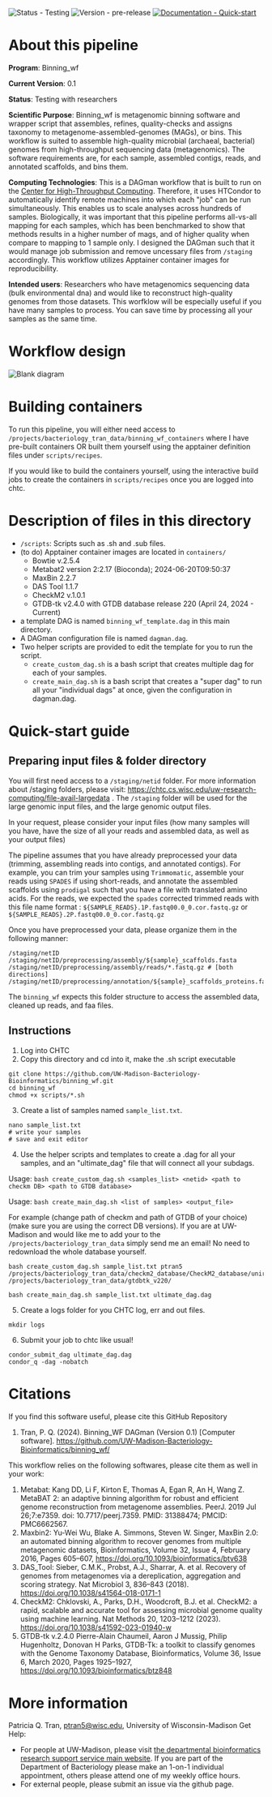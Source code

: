 ![Status - Testing](https://img.shields.io/badge/Status-Testing-2ea44f)
![Version - pre-release](https://img.shields.io/badge/Version-pre--release-af7777)
[![Documentation - Quick-start](https://img.shields.io/badge/Documentation-Quick--start-57e8ad)](https://github.com/UW-Madison-Bacteriology-Bioinformatics/binning_wf?tab=readme-ov-file#quick-start-guide)

# About this pipeline
**Program**: Binning_wf

**Current Version**: 0.1

**Status**: Testing with researchers

**Scientific Purpose**: Binning_wf is metagenomic binning software and wrapper script that assembles, refines, quality-checks and assigns taxonomy to metagenome-assembled-genomes (MAGs), or bins. This workflow is suited to assemble high-quality microbial (archaeal, bacterial) genomes from high-throughput sequencing data (metagenomics).
The software requirements are, for each sample, assembled contigs, reads, and annotated scaffolds, and bins them.

**Computing Technologies**: This is a DAGman workflow that is built to run on the [Center for High-Throughput Computing](https://chtc.cs.wisc.edu/). Therefore, it uses HTCondor to automatically identify remote machines into which each "job" can be run simultaneously. This enables us to scale analyses across hundreds of samples.
Biologically, it was important that this pipeline performs all-vs-all mapping for each samples, which has been benchmarked to show that methods results in a higher number of mags, and of higher quality when compare to mapping to 1 sample only. I designed the DAGman such that it would manage job submission and remove uncessary files from `/staging` accordingly. This workflow utilizes Apptainer container images for reproducibility.

**Intended users**: Researchers who have metagenomics sequencing data (bulk environmental dna) and would like to reconstruct high-quality genomes from those datasets. This worfklow will be especially useful if you have many samples to process. You can save time by processing all your samples as the same time.

# Workflow design
![Blank diagram](https://github.com/user-attachments/assets/93816abc-e625-4d21-9ce5-f95bf7046c38)

# Building containers

To run this pipeline, you will either need access to `/projects/bacteriology_tran_data/binning_wf_containers` where I have pre-built containers OR built them yourself using the apptainer definition files under `scripts/recipes`.

If you would like to build the containers yourself, using the interactive build jobs to create the containers in `scripts/recipes` once you are logged into chtc.

# Description of files in this directory
- `/scripts`: Scripts such as .sh and .sub files.
- (to do) Apptainer container images are located in `containers/`
	- Bowtie v.2.5.4 
	- Metabat2 version 2:2.17 (Bioconda); 2024-06-20T09:50:37 
	- MaxBin 2.2.7 
	- DAS Tool 1.1.7 
	- CheckM2 v.1.0.1
	- GTDB-tk v2.4.0 with GTDB database release 220 (April 24, 2024 - Current) 
- a template DAG is named `binning_wf_template.dag` in this main directory.
- A DAGman configuration file is named `dagman.dag`.
- Two helper scripts are provided to edit the template for you to run the script.
	- `create_custom_dag.sh` is a bash script that creates multiple dag for each of your samples.
	- `create_main_dag.sh` is a bash script that creates a "super dag" to run all your "individual dags" at once, given the configuration in dagman.dag.

# Quick-start guide
## Preparing input files & folder directory

You will first need access to a `/staging/netid` folder. For more information about /staging folders, please visit: https://chtc.cs.wisc.edu/uw-research-computing/file-avail-largedata . The `/staging` folder will be used for the large genomic input files, and the large genomic output files.

In your request, please consider your input files (how many samples will you have, have the size of all your reads and assembled data, as well as your output files)

The pipeline assumes that you have already preprocessed your data (trimming, assembling reads into contigs, and annotated contigs). For example, you can trim your samples using `Trimmomatic`, assemble your reads using `SPADES` if using short-reads, and annotate the assembled scaffolds using `prodigal` such that you have a file with translated amino acids. For the reads, we expected the `spades` corrected trimmed reads with this file name format : `${SAMPLE_READS}.1P.fastq00.0_0.cor.fastq.gz` or `${SAMPLE_READS}.2P.fastq00.0_0.cor.fastq.gz`

Once you have preprocessed your data, please organize them in the following manner:
```
/staging/netID
/staging/netID/preprocessing/assembly/${sample}_scaffolds.fasta
/staging/netID/preprocessing/assembly/reads/*.fastq.gz # [both directions]
/staging/netID/preprocessing/annotation/${sample}_scaffolds_proteins.faa
```
The `binning_wf` expects this folder structure to access the assembled data, cleaned up reads, and faa files.

## Instructions
1. Log into CHTC
2. Copy this directory and cd into it, make the .sh script executable
```
git clone https://github.com/UW-Madison-Bacteriology-Bioinformatics/binning_wf.git
cd binning_wf
chmod +x scripts/*.sh
```
3. Create a list of samples named `sample_list.txt`.
```
nano sample_list.txt
# write your samples
# save and exit editor
```
4. Use the helper scripts and templates to create a .dag for all your samples, and an "ultimate_dag" file that will connect all your subdags.
   
Usage: `bash create_custom_dag.sh <samples_list> <netid> <path to checkm DB> <path to GTDB database>`

Usage: `bash create_main_dag.sh <list of samples> <output_file>`

For example (change path of checkm and path of GTDB of your choice) (make sure you are using the correct DB versions). If you are at UW-Madison and would like me to add your to the `/projects/bacteriology_tran_data` simply send me an email! No need to redownload the whole database yourself. 

```
bash create_custom_dag.sh sample_list.txt ptran5 /projects/bacteriology_tran_data/checkm2_database/CheckM2_database/uniref100.KO.1.dmnd /projects/bacteriology_tran_data/gtdbtk_v220/

bash create_main_dag.sh sample_list.txt ultimate_dag.dag
```
5. Create a logs folder for you CHTC log, err and out files.
```
mkdir logs
```
6. Submit your job to chtc like usual!
```
condor_submit_dag ultimate_dag.dag
condor_q -dag -nobatch
```

# Citations
If you find this software useful, please cite this GitHub Repository
1. Tran, P. Q. (2024). Binning_WF DAGman (Version 0.1) [Computer software]. https://github.com/UW-Madison-Bacteriology-Bioinformatics/binning_wf/

This workflow relies on the following softwares, please cite them as well in your work:
1. Metabat:
Kang DD, Li F, Kirton E, Thomas A, Egan R, An H, Wang Z. MetaBAT 2: an adaptive binning algorithm for robust and efficient genome reconstruction from metagenome assemblies. PeerJ. 2019 Jul 26;7:e7359. doi: 10.7717/peerj.7359. PMID: 31388474; PMCID: PMC6662567.
2. Maxbin2:
Yu-Wei Wu, Blake A. Simmons, Steven W. Singer, MaxBin 2.0: an automated binning algorithm to recover genomes from multiple metagenomic datasets, Bioinformatics, Volume 32, Issue 4, February 2016, Pages 605–607, https://doi.org/10.1093/bioinformatics/btv638
3. DAS_Tool:
Sieber, C.M.K., Probst, A.J., Sharrar, A. et al. Recovery of genomes from metagenomes via a dereplication, aggregation and scoring strategy. Nat Microbiol 3, 836–843 (2018). https://doi.org/10.1038/s41564-018-0171-1
4. CheckM2:
Chklovski, A., Parks, D.H., Woodcroft, B.J. et al. CheckM2: a rapid, scalable and accurate tool for assessing microbial genome quality using machine learning. Nat Methods 20, 1203–1212 (2023). https://doi.org/10.1038/s41592-023-01940-w
5. GTDB-tk v.2.4.0
Pierre-Alain Chaumeil, Aaron J Mussig, Philip Hugenholtz, Donovan H Parks, GTDB-Tk: a toolkit to classify genomes with the Genome Taxonomy Database, Bioinformatics, Volume 36, Issue 6, March 2020, Pages 1925–1927, https://doi.org/10.1093/bioinformatics/btz848

# More information
Patricia Q. Tran, ptran5@wisc.edu, University of Wisconsin-Madison
Get Help: 
- For people at UW-Madison, please visit [the departmental bioinformatics research support service main website](bioinformatics.bact.wisc.edu). If you are part of the Department of Bacteriology please make an 1-on-1 individual appointment, others please attend one of my weekly office hours.
- For external people, please submit an issue via the github page.

